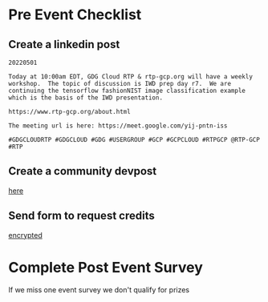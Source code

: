 # Pre Event Checklist

## Create a linkedin post

```
20220501

Today at 10:00am EDT, GDG Cloud RTP & rtp-gcp.org will have a weekly workshop.  The topic of discussion is IWD prep day r7.  We are continuing the tensorflow fashionNIST image classification example which is the basis of the IWD presentation.

https://www.rtp-gcp.org/about.html

The meeting url is here: https://meet.google.com/yij-pntn-iss

#GDGCLOUDRTP #GDGCLOUD #GDG #USERGROUP #GCP #GCPCLOUD #RTPGCP @RTP-GCP #RTP

```

## Create a community devpost

<a href="https://gdg.community.dev/gdg-cloud-rtp/">here</a>

## Send form to request credits

[encrypted](secrets/urls/README.md)

# Complete Post Event Survey

If we miss one event survey we don't qualify for prizes
